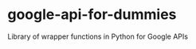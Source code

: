 google-api-for-dummies
======================

Library of wrapper functions in Python for Google APIs
